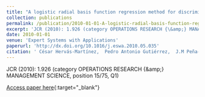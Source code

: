 ```yaml
---
title: "A logistic radial basis function regression method for discrimination of cover crops in olive orchards"
collection: publications
permalink: /publication/2010-01-01-A-logistic-radial-basis-function-regression-method-for-discrimination-of-cover-crops-in-olive-orchards
excerpt: 'JCR (2010): 1.926 (category OPERATIONS RESEARCH {\&amp;} MANAGEMENT SCIENCE, position 15/75, Q1)'
date: 2010-01-01
venue: 'Expert Systems with Applications'
paperurl: 'http://dx.doi.org/10.1016/j.eswa.2010.05.035'
citation: ' César Hervás-Martínez,  Pedro Antonio Gutiérrez,  J.M Peña-Barragán,  M. Jurado-Expósito,  F. López-Granados, &quot;A logistic radial basis function regression method for discrimination of cover crops in olive orchards.&quot; Expert Systems with Applications, Vol. 37(12), 2010, pp.8432--8444.'
---
```

JCR (2010): 1.926 (category OPERATIONS RESEARCH {\&amp;} MANAGEMENT SCIENCE, position 15/75, Q1)

[Access paper here](http://dx.doi.org/10.1016/j.eswa.2010.05.035){:target="_blank"}
